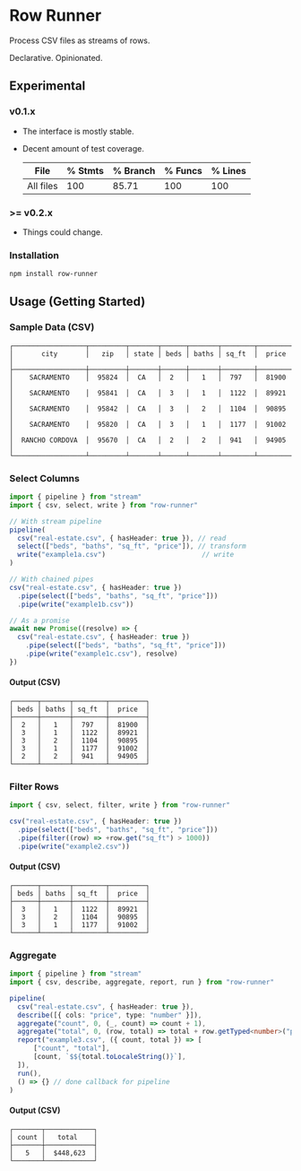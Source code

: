 # Row Runner

Process CSV files as streams of rows.

Declarative. Opinionated.

## Experimental

### v0.1.x

- The interface is mostly stable.
- Decent amount of test coverage.

    File      | % Stmts | % Branch | % Funcs | % Lines
    ----------|---------|----------|---------|---------
    All files | 100     | 85.71    | 100     | 100

### >= v0.2.x

- Things could change.

### Installation

```sh
npm install row-runner
```

## Usage (Getting Started)

### Sample Data (CSV)

    ┌──────────────────┬─────────┬───────┬──────┬───────┬────────┬─────────┐
    │       city       │   zip   │ state │ beds │ baths │ sq_ft  │  price  │
    ├──────────────────┼─────────┼───────┼──────┼───────┼────────┼─────────┤
    │    SACRAMENTO    │  95824  │  CA   │  2   │   1   │  797   │  81900  │
    │    SACRAMENTO    │  95841  │  CA   │  3   │   1   │  1122  │  89921  │
    │    SACRAMENTO    │  95842  │  CA   │  3   │   2   │  1104  │  90895  │
    │    SACRAMENTO    │  95820  │  CA   │  3   │   1   │  1177  │  91002  │
    │  RANCHO CORDOVA  │  95670  │  CA   │  2   │   2   │  941   │  94905  │
    └──────────────────┴─────────┴───────┴──────┴───────┴────────┴─────────┘

### Select Columns

```ts
import { pipeline } from "stream"
import { csv, select, write } from "row-runner"

// With stream pipeline
pipeline(
  csv("real-estate.csv", { hasHeader: true }), // read
  select(["beds", "baths", "sq_ft", "price"]), // transform
  write("example1a.csv")                        // write
)

// With chained pipes
csv("real-estate.csv", { hasHeader: true })
  .pipe(select(["beds", "baths", "sq_ft", "price"]))
  .pipe(write("example1b.csv"))

// As a promise
await new Promise((resolve) => {
  csv("real-estate.csv", { hasHeader: true })
    .pipe(select(["beds", "baths", "sq_ft", "price"]))
    .pipe(write("example1c.csv"), resolve)
})
```

#### Output (CSV)

    ┌──────┬───────┬────────┬─────────┐
    │ beds │ baths │ sq_ft  │  price  │
    ├──────┼───────┼────────┼─────────┤
    │  2   │   1   │  797   │  81900  │
    │  3   │   1   │  1122  │  89921  │
    │  3   │   2   │  1104  │  90895  │
    │  3   │   1   │  1177  │  91002  │
    │  2   │   2   │  941   │  94905  │
    └──────┴───────┴────────┴─────────┘

### Filter Rows

```ts
import { csv, select, filter, write } from "row-runner"

csv("real-estate.csv", { hasHeader: true })
  .pipe(select(["beds", "baths", "sq_ft", "price"]))
  .pipe(filter((row) => +row.get("sq_ft") > 1000))
  .pipe(write("example2.csv"))
```

#### Output (CSV)

    ┌──────┬───────┬────────┬─────────┐
    │ beds │ baths │ sq_ft  │  price  │
    ├──────┼───────┼────────┼─────────┤
    │  3   │   1   │  1122  │  89921  │
    │  3   │   2   │  1104  │  90895  │
    │  3   │   1   │  1177  │  91002  │
    └──────┴───────┴────────┴─────────┘

### Aggregate

```ts
import { pipeline } from "stream"
import { csv, describe, aggregate, report, run } from "row-runner"

pipeline(
  csv("real-estate.csv", { hasHeader: true }),
  describe([{ cols: "price", type: "number" }]),
  aggregate("count", 0, (_, count) => count + 1),
  aggregate("total", 0, (row, total) => total + row.getTyped<number>("price")),
  report("example3.csv", ({ count, total }) => [
      ["count", "total"],
      [count, `$${total.toLocaleString()}`],
  ]),
  run(),
  () => {} // done callback for pipeline
)
```

#### Output (CSV)

    ┌───────┬────────────┐
    │ count │   total    │
    ├───────┼────────────┤
    │   5   │  $448,623  │
    └───────┴────────────┘
